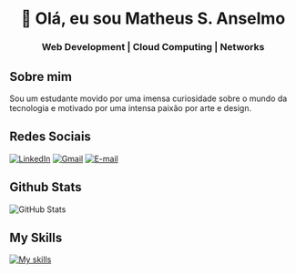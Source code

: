 <h1 align="Center">👋 Olá, eu sou Matheus S. Anselmo</h1>
<h3 align="center">Web Development | Cloud Computing | Networks</h3>

## Sobre mim
Sou um estudante movido por uma imensa curiosidade sobre o mundo da tecnologia e motivado por uma intensa paixão por arte e design.

## Redes Sociais
[![LinkedIn](https://img.shields.io/badge/LinkedIn-000?style=for-the-badge&logo=linkedin&logoColor=29C1E1)](https://www.linkedin.com/in/matheus-souza-anselmo-aba10a215/) [![Gmail](https://img.shields.io/badge/Gmail-000?style=for-the-badge&logo=gmail&logoColor=29C1E1)](mailto:anselmo.souza2005@gmail.com) [![E-mail](https://img.shields.io/badge/-Email-000?style=for-the-badge&logo=microsoft-outlook&logoColor=29C1E1)](mailto:anselmoma2005@outlook.com)

## Github Stats

![GitHub Stats](https://github-readme-stats.vercel.app/api?username=Ans3lmo&theme=transparent&bg_color=000&border_color=30A3DC&show_icons=true&icon_color=29C1E1&title_color=29C1E1&text_color=FFF) <!-- ![Top Langs](https://github-readme-stats-git-masterrstaa-rickstaa.vercel.app/api/top-langs/?username=Ans3lmo&bg_color=000&border_color=30A3DC&title_color=29C1E1&text_color=FFF) -->

## My Skills

[![My skills](https://skillicons.dev/icons?i=python,js,html,css,git,azure,aws)](https://skillicons.dev)
